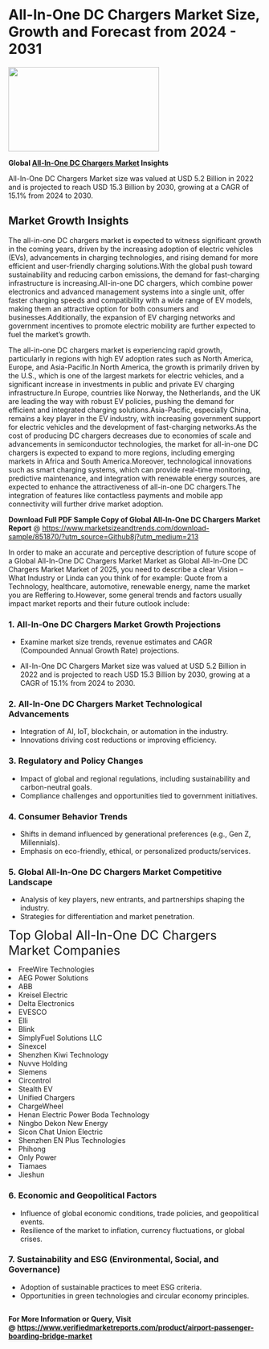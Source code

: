 <H1>All-In-One DC Chargers Market Size, Growth and Forecast from 2024 - 2031</H1><img class="aligncenter size-medium wp-image-584254" src="https://thirdeyenews.in/wp-content/uploads/2024/09/Global-Market-Research-300x168.jpeg" alt="" width="300" height="168" /><p><strong>Global&nbsp;<a href="https://www.marketsizeandtrends.com/download-sample/851870/?utm_source=Github8j?utm_medium=213">All-In-One DC Chargers Market</a> Insights</strong></p><p>All-In-One DC Chargers Market size was valued at USD 5.2 Billion in 2022 and is projected to reach USD 15.3 Billion by 2030, growing at a CAGR of 15.1% from 2024 to 2030.</p><p><h2>Market Growth Insights</h2> <p>The all-in-one DC chargers market is expected to witness significant growth in the coming years, driven by the increasing adoption of electric vehicles (EVs), advancements in charging technologies, and rising demand for more efficient and user-friendly charging solutions.With the global push toward sustainability and reducing carbon emissions, the demand for fast-charging infrastructure is increasing.All-in-one DC chargers, which combine power electronics and advanced management systems into a single unit, offer faster charging speeds and compatibility with a wide range of EV models, making them an attractive option for both consumers and businesses.Additionally, the expansion of EV charging networks and government incentives to promote electric mobility are further expected to fuel the market’s growth. </p> <p>The all-in-one DC chargers market is experiencing rapid growth, particularly in regions with high EV adoption rates such as North America, Europe, and Asia-Pacific.In North America, the growth is primarily driven by the U.S., which is one of the largest markets for electric vehicles, and a significant increase in investments in public and private EV charging infrastructure.In Europe, countries like Norway, the Netherlands, and the UK are leading the way with robust EV policies, pushing the demand for efficient and integrated charging solutions.Asia-Pacific, especially China, remains a key player in the EV industry, with increasing government support for electric vehicles and the development of fast-charging networks.As the cost of producing DC chargers decreases due to economies of scale and advancements in semiconductor technologies, the market for all-in-one DC chargers is expected to expand to more regions, including emerging markets in Africa and South America.Moreover, technological innovations such as smart charging systems, which can provide real-time monitoring, predictive maintenance, and integration with renewable energy sources, are expected to enhance the attractiveness of all-in-one DC chargers.The integration of features like contactless payments and mobile app connectivity will further drive market adoption.</p><p><span class=""><strong>Download Full PDF Sample Copy of Global All-In-One DC Chargers Market Report</strong> @ <a href="https://www.marketsizeandtrends.com/download-sample/851870/?utm_source=Github8j?utm_medium=213" target="_blank">https://www.marketsizeandtrends.com/download-sample/851870/?utm_source=Github8j?utm_medium=213</a></span></p><p>In order to make an accurate and perceptive description of future scope of a Global&nbsp;All-In-One DC Chargers Market Market as Global&nbsp;All-In-One DC Chargers Market Market of 2025, you need to describe a clear Vision &ndash; What Industry or Linda can you think of for example: Quote from a Technology, healthcare, automotive, renewable energy, name the market you are Reffering to.However, some general trends and factors usually impact market reports and their future outlook include:</p><h3>1.&nbsp;<strong>All-In-One DC Chargers Market Growth Projections</strong></h3><ul><li>Examine market size trends, revenue estimates and CAGR (Compounded Annual Growth Rate) projections.</li><li><p>All-In-One DC Chargers Market size was valued at USD 5.2 Billion in 2022 and is projected to reach USD 15.3 Billion by 2030, growing at a CAGR of 15.1% from 2024 to 2030.</p></li></ul><h3>2.&nbsp;<strong>All-In-One DC Chargers Market Technological Advancements</strong></h3><ul><li>Integration of AI, IoT, blockchain, or automation in the industry.</li><li>Innovations driving cost reductions or improving efficiency.</li></ul><h3>3.&nbsp;<strong>Regulatory and Policy Changes</strong></h3><ul><li>Impact of global and regional regulations, including sustainability and carbon-neutral goals.</li><li>Compliance challenges and opportunities tied to government initiatives.</li></ul><h3>4.&nbsp;<strong>Consumer Behavior Trends</strong></h3><ul><li>Shifts in demand influenced by generational preferences (e.g., Gen Z, Millennials).</li><li>Emphasis on eco-friendly, ethical, or personalized products/services.</li></ul><h3>5.&nbsp;<strong>Global All-In-One DC Chargers Market Competitive Landscape</strong></h3><ul><li>Analysis of key players, new entrants, and partnerships shaping the industry.</li><li>Strategies for differentiation and market penetration.</li></ul><p data-pm-slice="1 1 []"><span style="color: inherit; font-family: inherit; font-size: 25px;">Top Global All-In-One DC Chargers Market Companies</span></p><div class="" data-test-id=""><p><li>FreeWire Technologies</li><li> AEG Power Solutions</li><li> ABB</li><li> Kreisel Electric</li><li> Delta Electronics</li><li> EVESCO</li><li> Elli</li><li> Blink</li><li> SimplyFuel Solutions LLC</li><li> Sinexcel</li><li> Shenzhen Kiwi Technology</li><li> Nuvve Holding</li><li> Siemens</li><li> Circontrol</li><li> Stealth EV</li><li> Unified Chargers</li><li> ChargeWheel</li><li> Henan Electric Power Boda Technology</li><li> Ningbo Dekon New Energy</li><li> Sicon Chat Union Electric</li><li> Shenzhen EN Plus Technologies</li><li> Phihong</li><li> Only Power</li><li> Tiamaes</li><li> Jieshun</li></p></div><h3>6.&nbsp;<strong>Economic and Geopolitical Factors</strong></h3><ul><li>Influence of global economic conditions, trade policies, and geopolitical events.</li><li>Resilience of the market to inflation, currency fluctuations, or global crises.</li></ul><h3>7.&nbsp;<strong>Sustainability and ESG (Environmental, Social, and Governance)</strong></h3><ul><li>Adoption of sustainable practices to meet ESG criteria.</li><li>Opportunities in green technologies and circular economy principles.</li></ul><h2><strong style="font-size: 14px;">For More Information or Query, Visit @&nbsp;</strong><a style="background-color: #ffffff; font-size: 14px;" href="https://www.marketsizeandtrends.com/report/all-in-one-dc-chargers-market/" target="_blank">https://www.verifiedmarketreports.com/product/airport-passenger-boarding-bridge-market</a></h2>